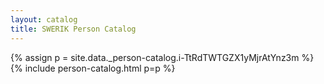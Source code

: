 ```yaml
---
layout: catalog
title: SWERIK Person Catalog
---
```

{% assign p = site.data._person-catalog.i-TtRdTWTGZX1yMjrAtYnz3m %}
{% include person-catalog.html p=p %}

